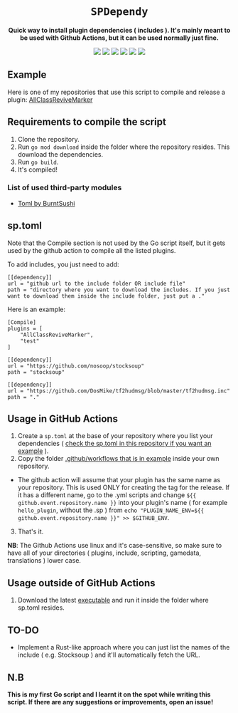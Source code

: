 <div align="center">
  <h1><code>SPDependy</code></h1>
  <p>
    <strong>Quick way to install plugin dependencies ( includes ). It's mainly meant to be used with Github Actions, but it can be used normally just fine.</strong>
  </p>
  <p style="margin-bottom: 0.5ex;">
    <img
        src="https://img.shields.io/github/downloads/Zabaniya001/SPDependy/total"
    />
    <img
        src="https://img.shields.io/github/last-commit/Zabaniya001/SPDependy"
    />
    <img
        src="https://img.shields.io/github/issues/Zabaniya001/SPDependy"
    />
    <img
        src="https://img.shields.io/github/issues-closed/Zabaniya001/SPDependy"
    />
    <img
        src="https://img.shields.io/github/repo-size/Zabaniya001/SPDependy"
    />
    <img
        src="https://img.shields.io/github/workflow/status/Zabaniya001/SPDependy/Compile%20and%20release"
    />
  </p>
</div>

## Example ##
Here is one of my repositories that use this script to compile and release a plugin: [AllClassReviveMarker](https://github.com/Zabaniya001/AllClassReviveMarker)


## Requirements to compile the script  ##
1. Clone the repository.
2. Run `go mod download` inside the folder where the repository resides. This download the dependencies.
3. Run `go build`.
4. It's compiled!

### List of used third-party modules ###

- [Toml by BurntSushi](https://github.com/BurntSushi/toml)

## sp.toml ##
Note that the Compile section is not used by the Go script itself, but it gets used by the github action to compile all the listed plugins.

To add includes, you just need to add:
```
[[dependency]]
url = "github url to the include folder OR include file"
path = "directory where you want to download the includes. If you just want to download them inside the include folder, just put a ."
```

Here is an example:
```
[Compile]
plugins = [
    "AllClassReviveMarker",
    "test"
]

[[dependency]]
url = "https://github.com/nosoop/stocksoup"
path = "stocksoup"

[[dependency]]
url = "https://github.com/DosMike/tf2hudmsg/blob/master/tf2hudmsg.inc"
path = "."
```

## Usage in GitHub Actions ##
1. Create a `sp.toml` at the base of your repository where you list your dependencies ( [check the sp.toml in this repository if you want an example](sp.toml) ).
2. Copy the folder [.github/workflows that is in example](example) inside your own repository.
  - The github action will assume that your plugin has the same name as your repository. This is used ONLY for creating the tag for the release. If it has a different name, go to the .yml scripts and change `${{ github.event.repository.name }}` into your plugin's name ( for example `hello_plugin`, without the .sp ) from `echo "PLUGIN_NAME_ENV=${{ github.event.repository.name }}" >> $GITHUB_ENV`.
3. That's it.

**NB**: The Github Actions use linux and it's case-sensitive, so make sure to have all of your directories ( plugins, include, scripting, gamedata, translations ) lower case.

## Usage outside of GitHub Actions ##
1. Download the latest [executable](https://github.com/Zabaniya001/SPDependy/releases) and run it inside the folder where sp.toml resides.

## TO-DO ##
- Implement a Rust-like approach where you can just list the names of the include ( e.g. Stocksoup ) and it'll automatically fetch the URL.

## N.B ##
**This is my first Go script and I learnt it on the spot while writing this script. If there are any suggestions or improvements, open an issue!**